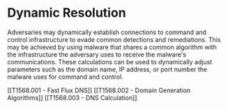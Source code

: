# Dynamic Resolution

Adversaries may dynamically establish connections to command and control infrastructure to evade common detections and remediations. This may be achieved by using malware that shares a common algorithm with the infrastructure the adversary uses to receive the malware's communications. These calculations can be used to dynamically adjust parameters such as the domain name, IP address, or port number the malware uses for command and control.

[[T1568.001 - Fast Flux DNS]]
[[T1568.002 - Domain Generation Algorithms]]
[[T1568.003 - DNS Calculation]]